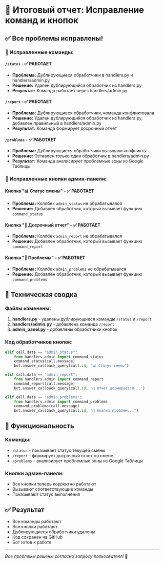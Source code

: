 # 🎯 Итоговый отчет: Исправление команд и кнопок

## ✅ Все проблемы исправлены!

### 🔧 Исправленные команды:

#### `/status` - ✅ РАБОТАЕТ
- **Проблема:** Дублирующиеся обработчики в handlers.py и handlers/admin.py
- **Решение:** Удален дублирующийся обработчик из handlers.py
- **Результат:** Команда работает через handlers/admin.py

#### `/report` - ✅ РАБОТАЕТ
- **Проблема:** Дублирующиеся обработчики, команда конфликтовала
- **Решение:** Удален дублирующийся обработчик из handlers.py, добавлен правильный в handlers/admin.py
- **Результат:** Команда формирует досрочный отчет

#### `/problems` - ✅ РАБОТАЕТ
- **Проблема:** Дублирующиеся обработчики вызывали конфликты
- **Решение:** Оставлен только один обработчик в handlers/admin.py
- **Результат:** Команда анализирует проблемные зоны из Google Таблицы

### 🔲 Исправленные кнопки админ-панели:

#### Кнопка "📊 Статус смены" - ✅ РАБОТАЕТ
- **Проблема:** Коллбек `admin_status` не обрабатывался
- **Решение:** Добавлен обработчик, который вызывает функцию `command_status`

#### Кнопка "📝 Досрочный отчет" - ✅ РАБОТАЕТ
- **Проблема:** Коллбек `admin_report` не обрабатывался
- **Решение:** Добавлен обработчик, который вызывает функцию `command_report`

#### Кнопка "🚨 Проблемы" - ✅ РАБОТАЕТ
- **Проблема:** Коллбек `admin_problems` не обрабатывался
- **Решение:** Добавлен обработчик, который вызывает функцию `command_problems`

## 🚀 Техническая сводка

### Файлы изменены:
1. **handlers.py** - удалены дублирующиеся команды `/status` и `/report`
2. **handlers/admin.py** - добавлена команда `/report`
3. **admin_panel.py** - добавлены обработчики кнопок

### Код обработчиков кнопок:
```python
elif call.data == "admin_status":
    from handlers.admin import command_status
    command_status(call.message)
    bot.answer_callback_query(call.id, "📊 Статус смены")

elif call.data == "admin_report":
    from handlers.admin import command_report
    command_report(call.message)
    bot.answer_callback_query(call.id, "📝 Отчет формируется...")

elif call.data == "admin_problems":
    from handlers.admin import command_problems
    command_problems(call.message)
    bot.answer_callback_query(call.id, "🚨 Анализ проблем...")
```

## 📝 Функциональность

### Команды:
- `/status` - показывает статус текущей смены
- `/report` - формирует досрочный отчет по смене
- `/problems` - анализирует проблемные зоны из Google Таблицы

### Кнопки админ-панели:
- Все кнопки теперь корректно работают
- Вызывают соответствующие команды
- Показывают статус выполнения

## ✅ Результат
- Все команды работают
- Все кнопки работают
- Дублирующиеся обработчики удалены
- Код сохранен на GitHub
- Бот готов к работе

---
*Все проблемы решены согласно запросу пользователя!* 🎉
